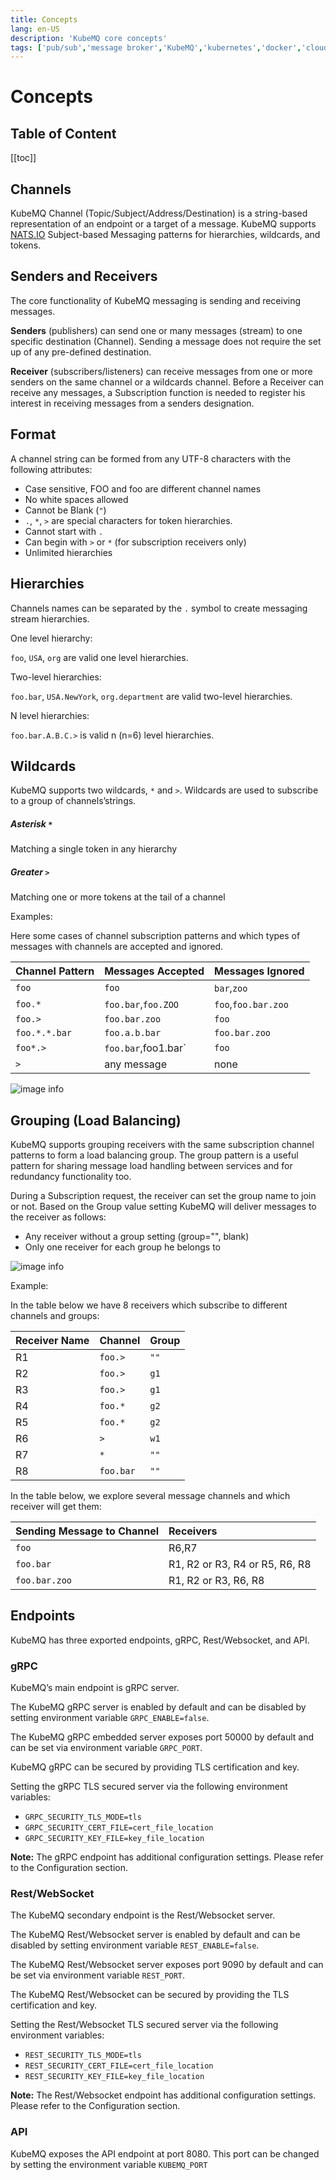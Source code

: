 ```yaml
---
title: Concepts
lang: en-US
description: 'KubeMQ core concepts'
tags: ['pub/sub','message broker','KubeMQ','kubernetes','docker','cloud native','message queue']
---
```

# Concepts
## Table of Content
[[toc]]

## Channels

KubeMQ Channel (Topic/Subject/Address/Destination) is a string-based representation of an endpoint or a target of a message.
KubeMQ supports [NATS.IO](https://nats.io/documentation/writing_applications/subjects/) Subject-based Messaging patterns for hierarchies, wildcards, and tokens.


## Senders and Receivers
The core functionality of KubeMQ messaging is sending and receiving messages.

**Senders** (publishers) can send one or many messages (stream) to one specific destination (Channel).
Sending a message does not require the set up of any pre-defined destination.

**Receiver** (subscribers/listeners) can receive messages from one or more senders on the same channel or a wildcards channel.
Before a Receiver can receive any messages, a Subscription function is needed to register his interest in receiving messages from a senders designation.


## Format
A channel string can be formed from any UTF-8 characters with the following attributes:
   - Case sensitive, FOO and foo are different channel names
   - No white spaces allowed
   - Cannot be Blank (`"`)
   - `.`, `*`, `>` are special characters for token hierarchies.
   - Cannot start with `.`
   - Can begin with `>` or `*` (for subscription receivers only)
   - Unlimited hierarchies


## Hierarchies
Channels names can be separated by the `.` symbol to create messaging stream hierarchies.

One level hierarchy:

`foo`, `USA`, `org` are valid one level hierarchies.

Two-level hierarchies:

`foo.bar`, `USA.NewYork`, `org.department` are valid two-level hierarchies.

N level hierarchies:

`foo.bar.A.B.C.>` is valid n (n=6) level hierarchies.

## Wildcards
KubeMQ supports two wildcards, `*` and `>`. Wildcards are used to subscribe to a group of channels’strings.

##### Asterisk `*`
Matching a single token in any hierarchy

##### Greater `>`
Matching one or more tokens at the tail of a channel

Examples:

Here some cases of channel subscription patterns and which types of messages with channels are accepted and ignored.

| Channel Pattern | Messages Accepted   | Messages Ignored    |
|:----------------|:--------------------|:--------------------|
| `foo`           | `foo`               | `bar`,`zoo`         |
| `foo.*`         | `foo.bar`,`foo.ZOO` | `foo`,`foo.bar.zoo` |
| `foo.>`         | `foo.bar.zoo`       | `foo`               |
| `foo.*.*.bar`   | `foo.a.b.bar`       | `foo.bar.zoo`       |
| `foo*.>`        | `foo.bar`,foo1.bar` | `foo`               |
| `>`             | any message         | none                |


![image info](./images/channels.png)


## Grouping (Load Balancing)

KubeMQ supports grouping receivers with the same subscription channel patterns to form a load balancing group. The group pattern is a useful pattern for sharing message load handling between services and for redundancy functionality too.

During a Subscription request, the receiver can set the group name to join or not. Based on the Group value setting KubeMQ will deliver messages to the receiver as follows:
- Any receiver without a group setting (group="", blank)
- Only one receiver for each group he belongs to


![image info](./images/grouping.png)


Example:

In the table below we have 8 receivers which subscribe to different channels and groups:

| Receiver Name | Channel   | Group |
|:--------------|:----------|:------|
| R1            | `foo.>`   | `""`  |
| R2            | `foo.>`   | `g1`  |
| R3            | `foo.>`   | `g1`  |
| R4            | `foo.*`   | `g2`  |
| R5            | `foo.*`   | `g2`  |
| R6            | `>`       | `w1`  |
| R7            | `*`       | `""`  |
| R8            | `foo.bar` | `""`  |

In the table below, we explore several message channels and which receiver will get them:

| Sending Message to Channel | Receivers|
|:---------------------------|:---------|
| `foo`                      | R6,R7|
| `foo.bar`                  |R1, R2 or R3, R4 or R5, R6, R8|
| `foo.bar.zoo`               |R1, R2 or R3, R6, R8|


## Endpoints
KubeMQ has three exported endpoints, gRPC, Rest/Websocket, and API.

### gRPC
KubeMQ’s main endpoint is gRPC server.

The KubeMQ gRPC server is enabled by default and can be disabled by setting environment variable `GRPC_ENABLE=false`.

The KubeMQ gRPC embedded server exposes port 50000 by default and can be set via environment variable `GRPC_PORT`.

KubeMQ gRPC can be secured by providing TLS certification and key.

Setting the gRPC TLS secured server via the following environment variables:

 - `GRPC_SECURITY_TLS_MODE=tls`
 - `GRPC_SECURITY_CERT_FILE=cert_file_location`
 - `GRPC_SECURITY_KEY_FILE=key_file_location`

**Note:** The gRPC endpoint has additional configuration settings. Please refer to the Configuration section.

### Rest/WebSocket

The KubeMQ secondary endpoint is the Rest/Websocket server.

The KubeMQ Rest/Websocket server is enabled by default and can be disabled by setting environment variable `REST_ENABLE=false`.

The KubeMQ Rest/Websocket server exposes port 9090 by default and can be set via environment variable `REST_PORT`.

The KubeMQ Rest/Websocket can be secured by providing the TLS certification and key.

Setting the Rest/Websocket TLS secured server via the following environment variables:

 - `REST_SECURITY_TLS_MODE=tls`
 - `REST_SECURITY_CERT_FILE=cert_file_location`
 - `REST_SECURITY_KEY_FILE=key_file_location`

**Note:** The Rest/Websocket endpoint has additional configuration settings. Please refer to the Configuration section.

### API

KubeMQ exposes the API endpoint at port 8080. This port can be changed by setting the environment variable `KUBEMQ_PORT`


